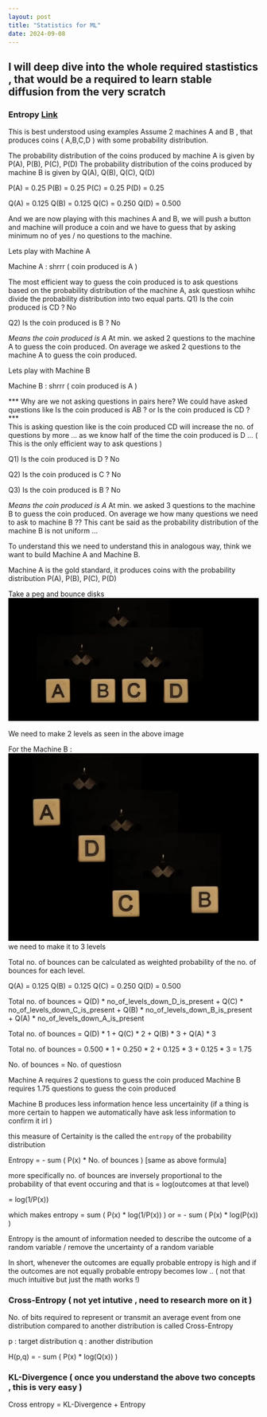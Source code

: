 ```yaml
---
layout: post
title: "Statistics for ML"
date: 2024-09-08
---
```


## I will deep dive into the whole required stastistics , that would be a required to learn stable diffusion from the very scratch


### Entropy [Link](https://www.youtube.com/watch?v=2s3aJfRr9gE)

This is best understood using examples
Assume 2 machines A and B , that produces coins ( A,B,C,D ) with some probability distribution.

The probability distribution of the coins produced by machine A is given by P(A), P(B), P(C), P(D)
The probability distribution of the coins produced by machine B is given by Q(A), Q(B), Q(C), Q(D)

P(A) = 0.25
P(B) = 0.25
P(C) = 0.25
P(D) = 0.25

Q(A) = 0.125
Q(B) = 0.125
Q(C) = 0.250
Q(D) = 0.500

And we are now playing with this machines A and B, 
we will push a button and machine will produce a coin and we have to guess that by asking minimum no of yes / no questions to the machine.

Lets play with Machine A

Machine A : 
shrrr ( coin produced is A )

The most efficient way to guess the coin produced is to ask questions based on the probability distribution of the machine A, ask questiosn whihc divide the probability distribution into two equal parts.
Q1) Is the coin produced is CD ?
No

Q2) Is the coin produced is B ?
No

*Means the coin produced is A*
At min. we asked 2 questions to the machine A to guess the coin produced.
On average we asked 2 questions to the machine A to guess the coin produced.


Lets play with Machine B

Machine B : 
shrrr ( coin produced is A )

*** Why are we not asking questions in pairs here? We could have asked questions like Is the coin produced is AB ? or Is the coin produced is CD ? ***  
This is asking question like is the coin produced CD will increase the no. of questions by more ... as we know half of the time the coin produced is D ... ( This is the only efficient way to ask questions )

Q1) Is the coin produced is D ?
No

Q2) Is the coin produced is C ?
No

Q3) Is the coin produced is B ?
No

*Means the coin produced is A*
At min. we asked 3 questions to the machine B to guess the coin produced.
On average we how many questions we need to ask to machine B ?? 
This cant be said as the probability distribution of the machine B is not uniform ... 


To understand this we need to understand this in analogous way, think we want to build Machine A and Machine B.

Machine A is the gold standard, it produces coins with the probability distribution P(A), P(B), P(C), P(D)

Take a peg and bounce disks
![Image.png](/images/stats_bouncing_peg_MachineA.png)

We need to make 2 levels as seen in the above image 


For the Machine B :  
![Image.png](/images/stats_bouncing_peg_MachineB.png)  
we need to make it to 3 levels 



Total no. of bounces can be calculated as weighted probability of the no. of bounces for each level.

Q(A) = 0.125
Q(B) = 0.125
Q(C) = 0.250
Q(D) = 0.500


Total no. of bounces = Q(D) * no_of_levels_down_D_is_present + Q(C) * no_of_levels_down_C_is_present + Q(B) * no_of_levels_down_B_is_present + Q(A) * no_of_levels_down_A_is_present  

Total no. of bounces = Q(D) * 1 + Q(C) * 2 + Q(B) * 3 + Q(A) * 3 

Total no. of bounces = 0.500 * 1 + 0.250 * 2 + 0.125 * 3 + 0.125 * 3 = 1.75


No. of bounces = No. of questiosn


Machine A requires 2 questions to guess the coin produced
Machine B requires 1.75 questions to guess the coin produced

Machine B produces less information hence less uncertainity (if a thing is more certain to happen we automatically have ask less information to confirm it irl )

this measure of Certainity is the called the `entropy` of the probability distribution

Entropy = - sum ( P(x) * No. of bounces ) [same as above formula]

more specifically no. of bounces are inversely proportional to the probability of that event occuring and that is 
= log(outcomes at that level)

= log(1/P(x))

which makes entropy =  sum ( P(x) * log(1/P(x)) )
or 
= - sum ( P(x) * log(P(x)) )

Entropy is the amount of information needed to describe the outcome of a random variable / remove the uncertainty of a random variable

In short, 
whenever the outcomes are equally probable entropy is high and if the outcomes are not equally probable entropy becomes low .. 
( not that much intuitive but just the math works !)


### Cross-Entropy ( not yet intutive , need to research more on it )

No. of bits required to represent or transmit an average event from one distribution compared to another distribution is called Cross-Entropy

p : target distribution
q : another distribution

H(p,q) = - sum ( P(x) * log(Q(x)) )


### KL-Divergence ( once you understand the above two concepts , this is very easy ) 

Cross entropy = KL-Divergence + Entropy 


